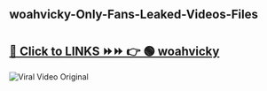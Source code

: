 
 ## woahvicky-Only-Fans-Leaked-Videos-Files

# <h2><a href="https://mediaupload.pro?woahvicky">🔗 Click to LINKS ⏩⏩ 👉 🟢 woahvicky </a></h2>

<a href="https://mediaupload.pro?woahvicky" rel="nofollow" data-target="animated-image.originalLink"><img src="https://i.ibb.co.com/xMMVF88/686577567.gif" alt="Viral Video Original" style="max-width: 100%; display: inline-block;" data-target="animated-image.originalImage"></a>